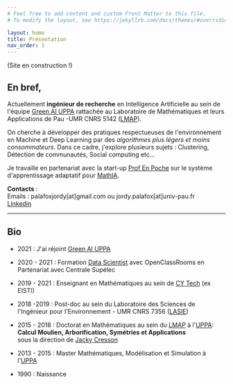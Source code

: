```yaml
---
# Feel free to add content and custom Front Matter to this file.
# To modify the layout, see https://jekyllrb.com/docs/themes/#overriding-theme-defaults

layout: home
title: Présentation 
nav_order: 1
---
```

(Site en construction !)

## En bref,
<!-- {: .fs-9 } --> 

Actuellement **ingénieur de recherche** en Intelligence Artificielle au sein de l'équipe [Green AI UPPA](https://greenai-uppa.github.io/) rattachée au Laboratoire de Mathématiques et leurs Applications de Pau -UMR CNRS 5142 ([LMAP](https://lma-umr5142.univ-pau.fr/fr/index.html)).

On cherche à développer des pratiques respectueuses de l'environnement en Machine et Deep Learning par des *algorithmes plus légers et moins consommateurs*.
Dans ce cadre, j'explore plusieurs sujets : Clustering, Détection de communautés, Social computing etc...

Je travaille en partenariat avec la start-up [Prof En Poche](https://profenpoche.com/) sur le système d'apprentissage adaptatif pour [MathIA](https://profenpoche.com/actualite/mathia-lassistant-vocal-en-mathematiques-pour-les-professeurs-et-les-eleves-du-cycle-2/).


**Contacts** :  
Emails : palafoxjordy[at]gmail.com  ou jordy.palafox[at]univ-pau.fr  
[Linkedin](https://www.linkedin.com/in/jpalafox1242/)

---

## Bio

- 2021 : J'ai réjoint [Green AI UPPA](https://greenai-uppa.github.io/) 

- 2020 - 2021 : Formation [Data Scientist](https://openclassrooms.com/fr/paths/164-data-scientist) avec OpenClassRooms en Partenariat avec Centrale Supélec

- 2019 - 2021 : Enseignant en Mathématiques au sein de [CY Tech](https://cytech.cyu.fr/) (ex EISTI)

- 2018 -2019 : Post-doc au sein du Laboratoire des Sciences de l'Ingénieur pour l'Environnement - UMR CNRS 7356 ([LASIE](https://lasie.univ-larochelle.fr/))

- 2015 - 2018 : Doctorat en Mathématiques au sein du [LMAP](https://lma-umr5142.univ-pau.fr/fr/index.html) à l'[UPPA](https://www.univ-pau.fr/):  
  **Calcul Moulien, Arborification, Symétries et Applications**  
sous la direction de [Jacky Cresson](https://jcresson.perso.univ-pau.fr/index.html)
- 2013 - 2015 : Master Mathématiques, Modélisation et Simulation à l'[UPPA](https://www.univ-pau.fr/)

- 1990 : Naissance